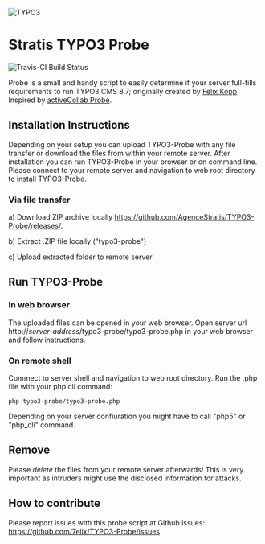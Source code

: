 ![TYPO3](http://typo3.org/typo3conf/ext/t3org_template/i/typo3-logo.png)

Stratis TYPO3 Probe
===========

![Travis-CI Build Status](https://travis-ci.org/AgenceStratis/TYPO3-Probe.png?branch=master)

Probe is a small and handy script to easily determine if your server full-fills requirements to run TYPO3 CMS 8.7; originally created by <a href="https://twitter.com/7elix" target="_blank">Felix Kopp</a>. Inspired by <a href="https://github.com/activecollab/activecollab-probe/" target="_blank">activeCollab Probe</a>.

Installation Instructions
-----------

Depending on your setup you can upload TYPO3-Probe with any file transfer or download the files from within your remote server. After installation you can run TYPO3-Probe in your browser or on command line. Please connect to your remote server and navigation to web root directory to install TYPO3-Probe.

### Via file transfer

a) Download ZIP archive locally
	<a href="https://github.com/AgenceStratis/TYPO3-Probe/releases/">https://github.com/AgenceStratis/TYPO3-Probe/releases/</a>.

b) Extract .ZIP file locally ("typo3-probe")

c) Upload extracted folder to remote server

Run TYPO3-Probe
-----------

### In web browser

The uploaded files can be opened in your web browser. Open server url http://*server-address*/typo3-probe/typo3-probe.php in your web browser and follow instructions.

### On remote shell

Commect to server shell and navigation to web root directory. Run the .php file with your php cli command:

	php typo3-probe/typo3-probe.php
	
Depending on your server confiuration you might have to call "php5" or "php_cli" command.

Remove
------------

Please *delete* the files from your remote server afterwards!
This is very important as intruders might use the disclosed information for attacks.

How to contribute
------------

Please report issues with this probe script at Github issues:
<a href="https://github.com/7elix/TYPO3-Probe/issues" target="_blank">https://github.com/7elix/TYPO3-Probe/issues</a>
